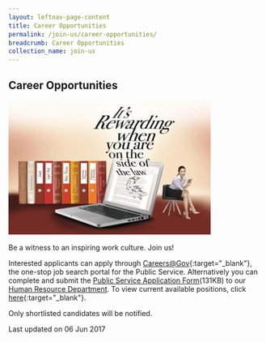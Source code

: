 ```yaml
---
layout: leftnav-page-content
title: Career Opportunities
permalink: /join-us/career-opportunities/
breadcrumb: Career Opportunities
collection_name: join-us
---
```


<style>
  .image {width: 400px;}
  .image img {max-width: 100%;}
</style>

Career Opportunities
---

<div class="image">
  <img src="/images/1435818880055.jpg/" title="Career Opportunities" alt="Career Opportunities">
</div>

Be a witness to an inspiring work culture. Join us!

Interested applicants can apply through [Careers@Gov](http://www.careers.gov.sg/){:target="_blank"}, the one-stop job search portal for the Public Service. Alternatively you can complete and submit the [Public Service Application Form](/files/PSAF.pdf/)(131KB) to our <a href="mailto:recruitment@mlaw.gov.sg">Human Resource Department</a>. To view current available positions, click [here](http://careers.pageuppeople.com/688/cwlive/en/filter/?=&search-keyword=ministry%20of%20law&brand=ministry%20of%20law&job-mail-subscribe-privacy=agree){:target="_blank"}.

Only shortlisted candidates will be notified.

<p class="right-side-updated">Last updated on 06 Jun 2017</p>
